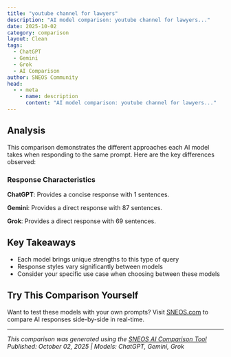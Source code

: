 ```yaml
---
title: "youtube channel for lawyers"
description: "AI model comparison: youtube channel for lawyers..."
date: 2025-10-02
category: comparison
layout: Clean
tags:
  - ChatGPT
  - Gemini
  - Grok
  - AI Comparison
author: SNEOS Community
head:
  - - meta
    - name: description
      content: "AI model comparison: youtube channel for lawyers..."
---
```


<ChatComparison
  title="youtube channel for lawyers"
  prompt="youtube channel for lawyers"
  :responses='{
    "ChatGPT": "Creating a YouTube channel for lawyers can be an excellent way to share knowledge, connect with clients, and establish authority in a specific legal niche. Here are some ideas for the types of content you might consider producing:\n\n### Content Ideas\n\n1. **Legal Tips and Advice**: Share short videos offering general legal advice or tips on common legal issues (e.g., \"5 Tips for First-Time Homebuyers\" or \"What to Do if You’re in a Car Accident\").\n\n2. **Explainers of Legal Concepts**: Break down complex legal terms or concepts into simple, easy-to-understand language (e.g., \"What is a Power of Attorney?\").\n\n3. **Q&A Sessions**: Host regular sessions where you answer frequently asked questions from viewers or followers.\n\n4. **Client Testimonials and Case Studies**: Share anonymized stories about cases you’ve worked on, highlighting successful outcomes.\n\n5. **Legal News and Updates**: Discuss recent legal news, changes in the law, or upcoming legislation that could affect your audience.\n\n6. **Career Advice for Law Students**: Offer advice for aspiring lawyers, including tips on law school, internships, and job searches.\n\n7. **Interviews with Other Professionals**: Collaborate with other law professionals, such as judges, paralegals, or legal scholars, to provide diverse perspectives.\n\n8. **Day in the Life of a Lawyer**: Share your daily routine, outlining how you spend your day, manage your time, and handle clients.\n\n9. **Live Case Analysis**: Analyze actual cases (with permission), discussing strategies or legal principles at play.\n\n10. **Webinars and Workshops**: Host longer form webinars or workshops on specific legal topics that allow for deeper dives.\n\n### Engagement Strategies\n\n- **Encourage Comments**: Ask viewers to leave comments or questions, and respond to them to build community.\n- **Use Polls and Surveys**: Use YouTube&#x27;s community tab to get feedback on what topics viewers want to see next.\n- **Regular Posting Schedule**: Stick to a consistent schedule to build an audience.\n\n### Technical Tips\n\n- **High-Quality Production**: Invest in good audio and video equipment.\n- **Branding**: Create a professional look with a logo and consistent theme for your videos.\n- **SEO Optimization**: Use relevant keywords in your video titles, descriptions, and tags to help people find your content.\n\n### Examples of Successful Legal YouTube Channels\n\n1. **Lawyer You Know**: Offers practical legal advice in a relatable style.\n2. **LegalEagle**: Focuses on legal analysis, particularly in pop culture, drawing in a younger audience.\n3. **The Lawsimplified**: Provides simplified breakdowns of legal concepts and terms.\n\nStarting a YouTube channel takes time and effort, but with consistent and engaging content, you can build a following that can enhance your legal practice and help inform the public.",
    "Gemini": "Okay, here are some YouTube channel ideas for lawyers, categorized to help you narrow down your focus:\n\n**I.  Educational \u0026 Informational Channels (Focus: Providing Value and Expertise)**\n\n*   **\u0022Law Explained\u0022 (Broad Appeal):**\n    *   **Target Audience:** General public, potential clients, students.\n    *   **Content:**\n        *   Explain complex legal concepts in simple, understandable terms (e.g., \u0022What is Negligence?\u0022, \u0022Understanding Contracts\u0022).\n        *   Break down current legal news and cases.\n        *   Debunk legal myths and misconceptions.\n        *   Offer tips on dealing with common legal issues (e.g., \u0022What to do after a car accident?\u0022, \u0022How to handle a landlord dispute\u0022).\n        *   \u0022Ask a Lawyer\u0022 Q\u0026A sessions (live or pre-recorded).\n    *   **Example Titles:** \u0022The TRUTH About the Lemon Law,\u0022 \u0022Copyright Explained in 5 Minutes,\u0022 \u00225 Things You Should NEVER Say to the Police.\u0022\n\n*   **\u0022The [Specific Area] Law Guide\u0022:**\n    *   **Target Audience:** Individuals and businesses specifically needing legal help in a particular area.\n    *   **Content:**\n        *   In-depth guides and tutorials on specific legal topics (e.g., business law, immigration law, family law, criminal defense, real estate law, intellectual property).\n        *   Case studies illustrating common issues and outcomes.\n        *   Interviews with experts in the field.\n        *   News and updates relevant to the specific area of law.\n    *   **Example Titles:** \u0022Starting a Business: Legal Steps You Need to Take,\u0022 \u0022Navigating the Divorce Process in [State],\u0022 \u0022Understanding Your Rights as a Tenant.\u0022\n\n*   **\u0022[Niche] Law Insights\u0022:**\n    *   **Target Audience:** A very specific audience with specialized legal needs.\n    *   **Content:**\n        *   Addresses very specific legal problems and scenarios.\n        *   Provides advanced legal analysis and insights.\n        *   Caters to a specialized industry or demographic.\n    *   **Example Titles:** \u0022AI and Legal Ethics: A Lawyer\u0027s Guide,\u0022 \u0022Cryptocurrency and Tax Law: What You Need to Know,\u0022 \u0022Legal Considerations for Drone Operations.\u0022\n\n*   **\u0022Legal Career Advice\u0022:**\n    *   **Target Audience:** Law students, recent graduates, and young lawyers.\n    *   **Content:**\n        *   Tips on law school applications, studying for the bar exam, and finding internships.\n        *   Career advice on different legal paths (e.g., corporate law, public interest law, solo practice).\n        *   Interviewing skills and resume/cover letter tips.\n        *   Insights into the day-to-day life of a lawyer.\n        *   Advice on networking and building a professional reputation.\n    *   **Example Titles:** \u0022Ace Your Law School Application,\u0022 \u0022The Ultimate Bar Exam Study Guide,\u0022 \u0022Choosing the Right Legal Specialization for You.\u0022\n\n**II.  Behind-the-Scenes/Personal Brand Channels (Focus: Building Trust and Connection)**\n\n*   **\u0022A Day in the Life of a [Type of] Lawyer\u0022:**\n    *   **Target Audience:** Potential clients, law students, people curious about the legal profession.\n    *   **Content:**\n        *   Vlogs showing a typical day at the office, in court, or meeting with clients.\n        *   Personal stories and anecdotes related to legal work.\n        *   Sharing personal values and beliefs that influence their legal practice.\n        *   Behind-the-scenes looks at cases (while maintaining confidentiality).\n    *   **Example Titles:** \u0022My Craziest Day in Court,\u0022 \u0022What It\u0027s REALLY Like Being a Public Defender,\u0022 \u0022Balancing Work and Life as a Lawyer.\u0022\n\n*   **\u0022[Lawyer\u0027s Name] on the Law\u0022:**\n    *   **Target Audience:** General public, potential clients.\n    *   **Content:**\n        *   A mix of legal education and personal commentary.\n        *   Discussing current events from a legal perspective.\n        *   Sharing their opinions on legal issues.\n        *   Building a personal brand as a thought leader in their field.\n    *   **Example Titles:** \u0022[Lawyer\u0027s Name] Reacts to Viral Legal Cases,\u0022 \u0022[Lawyer\u0027s Name]\u0027s Thoughts on the Latest Supreme Court Decision,\u0022 \u0022The Importance of [Legal Principle] in Everyday Life.\u0022\n\n**III.  Marketing/Lead Generation Channels (Focus: Attracting New Clients)**\n\n*   **\u0022Ask [Your Firm Name]\u0022:**\n    *   **Target Audience:** Potential clients in their geographic area or specific area of practice.\n    *   **Content:**\n        *   Addressing common questions and concerns of potential clients.\n        *   Showcasing the firm\u0027s expertise and successes.\n        *   Providing testimonials from satisfied clients.\n        *   Offering free consultations or resources.\n        *   Creating videos that target specific legal problems their firm solves.\n    *   **Example Titles:** \u0022Top 5 Mistakes People Make After a Car Accident (and How to Avoid Them),\u0022 \u0022Do I Need a Lawyer for My DUI Charge?\u0022, \u0022[Firm Name]\u0027s Approach to [Legal Issue].\u0022\n\n**Key Considerations for ALL Channels:**\n\n*   **Target Audience:**  Who are you trying to reach?\n*   **Content Strategy:** What kind of videos will you create regularly?\n*   **Consistency:**  How often will you upload? (Consistency is key to growth.)\n*   **Production Quality:**  Good audio and video are essential.\n*   **SEO (Search Engine Optimization):** Use relevant keywords in your titles, descriptions, and tags to help people find your videos.\n*   **Call to Action:**  What do you want viewers to do after watching your video? (e.g., subscribe, visit your website, schedule a consultation).\n*   **Ethics:**  Always adhere to ethical rules regarding advertising and client confidentiality. Make it VERY clear that the information you are providing is for educational purposes and not legal advice. Include a disclaimer in every video description.\n*   **Compliance with Bar Rules:**  Check your local and state bar rules regarding advertising and online communication.  You might need to get your website and YouTube channel reviewed.\n*   **Engagement:** Respond to comments and questions to build a community.\n*   **Analytics:** Track your video performance to see what\u0027s working and what\u0027s not.\n\n**Examples of Existing Channels (for inspiration):**\n\n*   **LegalEagle (Devon Stone)**:  Very popular channel explaining legal concepts and analyzing legal issues in the news.\n*   **Law Insider:**  Focuses on contract analysis and legal document drafting.\n*   **Steve Lehto:** Specializes in lemon law and consumer protection.\n*   **Emily D. Baker:** Discusses legal issues related to influencers and social media.\n*   **Criminal Attorney REACTS** - Reactions to police bodycam footage and true crime cases.\n\n**Important Notes:**\n\n*   **Disclaimer:** Always include a clear disclaimer in every video that states the information is for educational purposes only and not legal advice. Encourage viewers to consult with an attorney for their specific situation.\n*   **Confidentiality:**  Be extremely careful not to disclose any confidential information about clients or cases.\n*   **Professionalism:** Maintain a professional demeanor and avoid making inflammatory or offensive statements.\n\nBy carefully planning your content and consistently creating valuable videos, you can build a successful YouTube channel that helps you educate the public, build your brand, and attract new clients. Good luck!\n",
    "Grok": "If you\u0027re looking for YouTube channels tailored for lawyers, legal education, or law-related content, there are several excellent options. These channels can be useful for practicing attorneys, law students, or anyone interested in legal topics. Here are some popular YouTube channels for lawyers and legal professionals:\n\n### 1. LegalEagle\n   - **Creator**: Devin Stone (a practicing attorney)\n   - **Content**: LegalEagle breaks down legal concepts, analyzes pop culture through a legal lens (e.g., lawsuits in movies and TV shows), and discusses real-world legal cases. It\u0027s great for lawyers and non-lawyers alike.\n   - **Why Watch?**: Engaging, humorous, and informative content that simplifies complex legal topics.\n   - **Link**: [LegalEagle on YouTube](https://www.youtube.com/c/LegalEagle)\n\n### 2. Law Professor\n   - **Creator**: Various law professors and educators\n   - **Content**: Focuses on legal education, case law analysis, and tips for law students. Channels like \u0022The Law Simplified\u0022 or specific university channels (e.g., Yale Law School) fall into this category.\n   - **Why Watch?**: Ideal for law students or lawyers looking to refresh their knowledge on specific legal doctrines.\n   - **Example Link**: [The Law Simplified](https://www.youtube.com/c/TheLawSimplified)\n\n### 3. American Bar Association (ABA)\n   - **Content**: The official ABA channel offers videos on professional development, legal trends, ethics, and interviews with legal experts.\n   - **Why Watch?**: Perfect for staying updated on industry news and improving professional skills.\n   - **Link**: [ABA on YouTube](https://www.youtube.com/user/ABALawyers)\n\n### 4. Lawyer You Know\n   - **Creator**: Peter Tragos (a practicing attorney)\n   - **Content**: Covers high-profile legal cases, provides legal advice, and discusses issues relevant to lawyers and the general public.\n   - **Why Watch?**: Offers a mix of entertainment and practical legal insights, with a focus on current events.\n   - **Link**: [Lawyer You Know](https://www.youtube.com/c/LawyerYouKnow)\n\n### 5. Above the Law\n   - **Content**: While not exclusively a YouTube channel, Above the Law has video content and often partners with other creators to discuss legal news, law firm culture, and career advice for lawyers.\n   - **Why Watch?**: Great for understanding the business and culture of law.\n   - **Link**: [Above the Law on YouTube](https://www.youtube.com/user/AbovetheLaw)\n\n### 6. Law \u0026 Crime Network\n   - **Content**: Focuses on live trials, legal analysis, and breaking news in the legal world. It\u2019s a go-to for criminal law enthusiasts or lawyers interested in trial proceedings.\n   - **Why Watch?**: Offers real-time insight into major legal cases and courtroom drama.\n   - **Link**: [Law \u0026 Crime Network](https://www.youtube.com/c/LawCrimeNetwork)\n\n### 7. Barbri Bar Review\n   - **Content**: While primarily for law students preparing for the bar exam, Barbri\u2019s channel offers lectures, study tips, and explanations of key legal concepts.\n   - **Why Watch?**: Useful for new lawyers or those mentoring bar exam candidates.\n   - **Link**: [Barbri on YouTube](https://www.youtube.com/user/BARBRIINC)\n\n### 8. Viva Frei\n   - **Creator**: David Freiheit (a former lawyer turned content creator)\n   - **Content**: Discusses legal news, free speech issues, and political topics from a legal perspective, often with a critical take on current events.\n   - **Why Watch?**: Offers a unique, opinionated perspective on legal and societal issues.\n   - **Link**: [Viva Frei](https://www.youtube.com/c/VivaFrei)\n\n### Niche Channels for Specific Legal Fields\nIf you\u2019re looking for content in a specific area of law (e.g., intellectual property, family law, or corporate law), consider searching for channels run by boutique firms or individual attorneys specializing in those areas. Examples include:\n   - **Ask a Lawyer** (general legal Q\u0026A)\n   - **IP Professor** (for intellectual property law)\n   - Channels run by law firms like **Dentons** or **DLA Piper** for corporate law updates.\n\n### Tips for Finding More Channels\n- **Search Keywords**: Use terms like \u0022lawyer advice,\u0022 \u0022legal education,\u0022 \u0022law firm tips,\u0022 or specify your area of interest (e.g., \u0022criminal law analysis\u0022).\n- **Law Firm Channels**: Many large law firms have YouTube channels where they share webinars, client advice, and industry updates.\n- **Local Bar Associations**: Check if your local or state bar association has a channel for region-specific content.\n\nIf you\u2019re a lawyer looking to start your own YouTube channel, consider creating content around legal tips, case studies, or professional development to build your personal brand and connect with clients or peers.\n\nDo you have a specific area of law or type of content in mind? I can help narrow down the recommendations!"
  }'
  published-date="02:44"
/>

## Analysis

This comparison demonstrates the different approaches each AI model takes when responding to the same prompt. Here are the key differences observed:

### Response Characteristics

**ChatGPT**: Provides a concise response with 1 sentences. 

**Gemini**: Provides a direct response with 87 sentences. 

**Grok**: Provides a direct response with 69 sentences. 

## Key Takeaways

- Each model brings unique strengths to this type of query
- Response styles vary significantly between models
- Consider your specific use case when choosing between these models

## Try This Comparison Yourself

Want to test these models with your own prompts? Visit [SNEOS.com](https://sneos.com) to compare AI responses side-by-side in real-time.

---

*This comparison was generated using the [SNEOS AI Comparison Tool](https://sneos.com)*
*Published: October 02, 2025 | Models: ChatGPT, Gemini, Grok*
